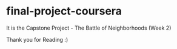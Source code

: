 # final-project-coursera
It is the Capstone Project - The Battle of Neighborhoods (Week 2)

Thank you for Reading :)
